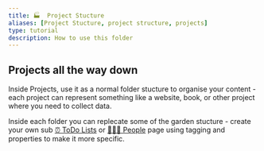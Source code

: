 ```yaml
---
title: 🏭  Project Stucture
aliases: [Project Stucture, project structure, projects]
type: tutorial
description: How to use this folder
---
```

## Projects all the way down
Inside Projects, use it as a normal folder stucture to organise your content - each project can represent something like a website, book, or other project where you need to collect data.

Inside each folder you can replecate some of the garden stucture - create your own sub [⏰ ToDo Lists](-todo-lists.md) or [👨‍👧‍👦 People](-people.md) page using tagging and properties to make it more specific.